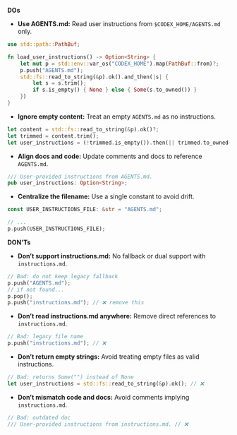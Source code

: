 **DOs**
- **Use AGENTS.md:** Read user instructions from `$CODEX_HOME/AGENTS.md` only.
```rust
use std::path::PathBuf;

fn load_user_instructions() -> Option<String> {
    let mut p = std::env::var_os("CODEX_HOME").map(PathBuf::from)?;
    p.push("AGENTS.md");
    std::fs::read_to_string(&p).ok().and_then(|s| {
        let s = s.trim();
        if s.is_empty() { None } else { Some(s.to_owned()) }
    })
}
```
- **Ignore empty content:** Treat an empty `AGENTS.md` as no instructions.
```rust
let content = std::fs::read_to_string(&p).ok()?;
let trimmed = content.trim();
let user_instructions = (!trimmed.is_empty()).then(|| trimmed.to_owned());
```
- **Align docs and code:** Update comments and docs to reference `AGENTS.md`.
```rust
/// User-provided instructions from AGENTS.md.
pub user_instructions: Option<String>;
```
- **Centralize the filename:** Use a single constant to avoid drift.
```rust
const USER_INSTRUCTIONS_FILE: &str = "AGENTS.md";

// ...
p.push(USER_INSTRUCTIONS_FILE);
```

**DON'Ts**
- **Don’t support instructions.md:** No fallback or dual support with `instructions.md`.
```rust
// Bad: do not keep legacy fallback
p.push("AGENTS.md");
// if not found...
p.pop();
p.push("instructions.md"); // ❌ remove this
```
- **Don’t read instructions.md anywhere:** Remove direct references to `instructions.md`.
```rust
// Bad: legacy file name
p.push("instructions.md"); // ❌
```
- **Don’t return empty strings:** Avoid treating empty files as valid instructions.
```rust
// Bad: returns Some("") instead of None
let user_instructions = std::fs::read_to_string(&p).ok(); // ❌
```
- **Don’t mismatch code and docs:** Avoid comments implying `instructions.md`.
```rust
// Bad: outdated doc
/// User-provided instructions from instructions.md. // ❌
```